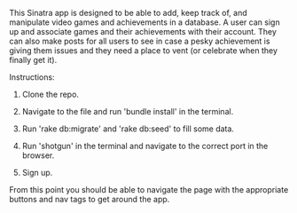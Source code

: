 This Sinatra app is designed to be able to add, keep track of, and manipulate video games and achievements in a database. A user can sign up and associate games and their achievements with their account. They can also make posts for all users to see in case a pesky achievement is giving them issues and they need a place to vent (or celebrate when they finally get it).

Instructions:

1) Clone the repo.

2) Navigate to the file and run 'bundle install' in the terminal.

3) Run 'rake db:migrate' and 'rake db:seed' to fill some data.

4) Run 'shotgun' in the terminal and navigate to the correct port in the browser.

5) Sign up.

From this point you should be able to navigate the page with the appropriate buttons and nav tags to get around the app.